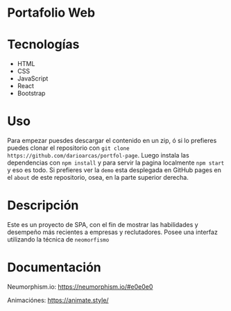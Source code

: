 # Portafolio Web


# Tecnologías

- HTML
- CSS
- JavaScript
- React
- Bootstrap


# Uso

Para empezar puesdes descargar el contenido en un zip, ó si lo prefieres puedes clonar el repositorio con `git clone https://github.com/darioarcas/portfol-page`. Luego instala las dependencias con `npm install` y para servir la pagina localmente `npm start` y eso es todo. Si prefieres ver la `demo` esta desplegada en GitHub pages en el `about` de este repositorio, osea, en la parte superior derecha.


# Descripción

Este es un proyecto de SPA, con el fin de mostrar las habilidades y desempeño más recientes a empresas y reclutadores. Posee una interfaz utilizando la técnica de `neomorfismo`




# Documentación


Neumorphism.io:
https://neumorphism.io/#e0e0e0

Animaciónes:
https://animate.style/

